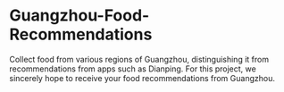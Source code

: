 # Guangzhou-Food-Recommendations
Collect food from various regions of Guangzhou, distinguishing it from recommendations from apps such as Dianping. For this project, we sincerely hope to receive your food recommendations from Guangzhou.
